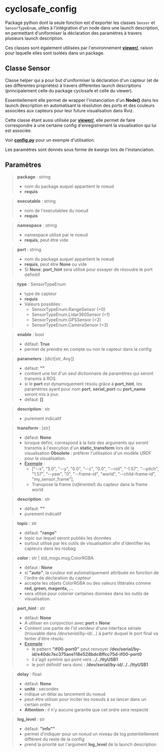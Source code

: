 # cyclosafe_config

Package python dont la seule fonction est d'exporter les classes `Sensor` et `SensorTypeEnum`, utiles à l'intégration d'un node dans une launch description, en permettant d'uniformiser la déclaration des paramètres à travers plusieurs launch description.

Ces classes sont également utilisées par l'environnement [**viewer/**](../../../viewer/README.md), raison pour laquelle elles sont isolées dans un package.


## Classe Sensor

Classe helper qui a pour but d'uniformiser la déclaration d'un capteur (et de ses différentes propriétés) à travers différentes launch descriptions (principalement celle du package cyclosafe et celle du viewer).

Essentiellement elle permet de wrapper l'instanciation d'un **Node()** dans les launch description en automatisant la résolution des ports et des couleurs associées aux capteurs pour leur future visualisation dans Rviz.

Cette classe étant aussi utilisée par [**viewer/**](../../../viewer/README.md), elle permet de faire correspondre à une certaine config d'enregistrement la visualisation qui lui est associée.

Voir [**config.py**](../cyclosafe/launch/config.py) pour un exemple d'utilisation.

Les paramètres sont donnés sous forme de *kwargs* lors de l'instanciation.

## Paramètres

> **package** : string
> - nom du package auquel appartient le noeud
> - **requis**

> **executable** : string
> - nom de l'executablee du noeud
> - **requis**

> **namespace** : string
> - namespace utilisé par le noeud
> - **requis**, peut être vide

> **port** : string
> - nom du package auquel appartient le noeud
> - **requis**, peut être **None** ou vide
> - Si **None**: **port_hint** sera utilisé pour essayer de résoudre le port définitif

> **type** : SensorTypeEnum
> - type de capteur
> - **requis**
> - Valeurs possibles : 
> 	- SensorTypeEnum.RangeSensor (=0)
> 	- SensorTypeEnum.Lidar360Sensor (=1)
> 	- SensorTypeEnum.GPSSensor (=2)
> 	- SensorTypeEnum.CameraSensor (=3)

> **enable** : bool
> - défaut: **True**
> - permet de prendre en compte ou non le capteur dans la config

> **parameters** : [dict[str, Any]]
> - défaut: **""**
> - contient une list d'un seul dictionnaire de paramètres qui seront transmis à ROS.
> - si le **port** est dynamiquement résolu grâce à **port_hint**, les paramètres ayant pour nom **port**, **serial_port** ou **port_name** seront mis à jour.
> - défaut: **[]**

> **description** : str
> - purement indicatif

> **transform** : [str]
> - défaut: **None**
> - lorsque défini, correspond à la liste des arguments qui seront transmis à l'execution d'un **static_transform** lors de la visualisation
> **Obsolete** : préférer l'utilisation d'un modèle URDF pour la visualisation.
> - <ins>**Exemple**</ins> :
> 	- ["--x", "5.0", "--y", "0.0", "--z", "0.0", "--roll", "-1.57", "--pitch", "1.57", "--yaw", "0", "--frame-id", "world", "--child-frame-id", "my_sensor_frame"],
> 	- Transpose la frame (*référentiel*) du capteur dans la frame world

> **description** : str
> - défaut: **""**
> - purement indicatif

> **topic** : str
> - défaut: **"range"**
> - topic sur lequel seront publiés les données
> - surtout utilisé par les outils de visualisation afin d'identifier les capteurs dans les rosbag

> **color** : str | std_msgs.msg.ColorRGBA
> - défaut : **None**
> - si **"auto"**, la couleur est automatiquement attribuée en fonction de l'ordre de déclaration du capteur
> - accepte les objets ColorRGBA ou des valeurs littérales comme **red, green, magenta, ...**
> - sera utilisé pour colorier certaines données dans les outils de visualisation.

> **port_hint** : str
> - défaut: **None**
> - A utiliser en conjonction avec **port = None**
> - Contient une partie de l'id vendeur d'une interface sériale (trouvable dans */dev/serial/by-id/...*) à partir duquel le port final va tenter d'être résolu.
> - <ins>**Exemple**</ins> :
> 	- le pattern **"if00-port0"** peut renvoyer **/dev/serial/by-id/e40dc7ec375aee118e528bdc8ffcc75d-if00-port0**
> 	- il s'agit symlink qui point vers **../../ttyUSB1**
> 	- le port définitif sera donc : **/dev/serial/by-id/../../ttyUSB1**

> **delay** : float
> - défaut: **None**
> - **unité** : secondes
> - indique un délai au lancement du noeud
> - peut-être utiliser pour inciter les noeuds à se lancer dans un certain ordre
> - **Attention** : il n'y aucune garantie que cet ordre sera respecté

> **log_level** : str
> - défaut: **"info""**
> - permet d'indiquer pour un noeud un niveau de log potentiellement différent du reste de la config 
> - prend la priorité sur l'argument **log_level** de la launch description
